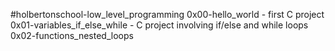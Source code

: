 #holbertonschool-low_level_programming
0x00-hello_world - first C project
0x01-variables_if_else_while - C project involving if/else and while loops
0x02-functions_nested_loops
